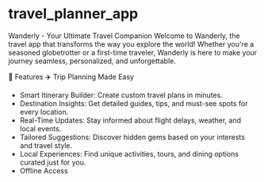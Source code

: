 # travel_planner_app

Wanderly - Your Ultimate Travel Companion
Welcome to Wanderly, the travel app that transforms the way you explore the world! Whether you're a seasoned globetrotter or a first-time traveler, Wanderly is here to make your journey seamless, personalized, and unforgettable.

🚀 Features
✈️ Trip Planning Made Easy
* Smart Itinerary Builder: Create custom travel plans in minutes.
* Destination Insights: Get detailed guides, tips, and must-see spots for every location.
* Real-Time Updates: Stay informed about flight delays, weather, and local events.
* Tailored Suggestions: Discover hidden gems based on your interests and travel style.
* Local Experiences: Find unique activities, tours, and dining options curated just for you.
* Offline Access
